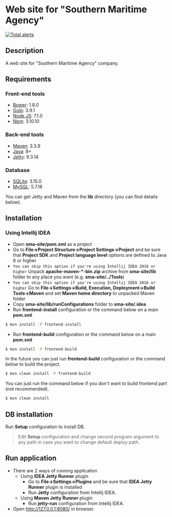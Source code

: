 # Web site for "Southern Maritime Agency"
[![Total alerts](https://img.shields.io/lgtm/alerts/g/fabasoad/sma-site.svg?logo=lgtm&logoWidth=18)](https://lgtm.com/projects/g/fabasoad/sma-site/alerts/)
## Description

A web site for "Southern Maritime Agency" company.

## Requirements
### Front-end tools
  - [Bower](https://bower.io/): 1.8.0
  - [Gulp](http://gulpjs.com/): 3.9.1
  - [Node JS](http://nodejs.ru/): 7.1.0
  - [Npm](https://www.npmjs.com/): 3.10.10
### Back-end tools
  - [Maven](https://maven.apache.org/): 3.3.9
  - [Java](http://www.oracle.com/technetwork/java/javase/downloads/jdk8-downloads-2133151.html): 8+
  - [Jetty](http://www.eclipse.org/jetty/): 9.3.14
### Database
  - [SQLite](https://www.sqlite.org/): 3.15.0
  - [MySQL](https://www.mysql.com/): 5.7.18

You can get Jetty and Maven from the **lib** directory (you can find details below).

## Installation

### Using Intellij IDEA
- Open **sma-site/pom.xml** as a project
- Go to **File->Project Structure->Project Settings->Project** and be sure that **Project SDK** and **Project language level** options are defined to Java 8 or higher
- `You can skip this option if you're using Intellij IDEA 2016 or higher` Unpack **apache-maven-\*-bin.zip** archive from **sma-site/lib** folder to any place you want (e.g. **sma-site/../Tools**)
- `You can skip this option if you're using Intellij IDEA 2016 or higher` Go to **File->Settings->Build, Execution, Deployment->Build Tools->Maven** and set **Maven home directory** to unpacked Maven folder
- Copy **sma-site/lib/runConfigurations** folder to **sma-site/.idea**
- Run **frontend-install** configuration or the command below on a main **pom.xml**
```sh
$ mvn install -P frontend-install
```
- Run **frontend-build** configuration or the command below on a main **pom.xml**
```sh
$ mvn install -P frontend-build
```

In the future you can just run **frontend-build** configuration or the command below to build the project.
```sh
$ mvn clean install -P frontend-build
```
You can just run the command below if you don't want to build frontend part (not recommended).
```sh
$ mvn clean install
```

## DB installation
Run **Setup** configuration to install DB.
> Edit **Setup** configuration and change second program argument to any path in case you want to change default deploy path.

## Run application
- There are 2 ways of running application
    - Using **IDEA Jetty Runner** plugin
        - Go to **File->Settings->Plugins** and be sure that **IDEA Jetty Runner** plugin is installed
        - Run **Jetty** configuration from Intellij IDEA.
    - Using **Maven Jetty Runner** plugin
        - Run **jetty-run** configuration from Intellij IDEA.
- Open http://127.0.0.1:8080/ in browser.
